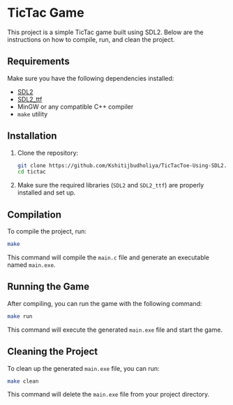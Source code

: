 # TicTac Game

This project is a simple TicTac game built using SDL2. Below are the instructions on how to compile, run, and clean the project.

## Requirements


Make sure you have the following dependencies installed:
- [SDL2](https://github.com/libsdl-org/SDL)
- [SDL2_ttf](https://github.com/libsdl-org/SDL_ttf)
- MinGW or any compatible C++ compiler
- `make` utility


## Installation

1. Clone the repository:

   ```bash
   git clone https://github.com/Kshitijbudholiya/TicTacToe-Using-SDL2.git
   cd tictac
   ```

2. Make sure the required libraries (`SDL2` and `SDL2_ttf`) are properly installed and set up.

## Compilation

To compile the project, run:

```bash
make
```

This command will compile the `main.c` file and generate an executable named `main.exe`.

## Running the Game

After compiling, you can run the game with the following command:

```bash
make run
```

This command will execute the generated `main.exe` file and start the game.

## Cleaning the Project

To clean up the generated `main.exe` file, you can run:

```bash
make clean
```

This command will delete the `main.exe` file from your project directory.
